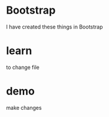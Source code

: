 # Bootstrap
I have created these things in Bootstrap

<!-- add changes -->

# learn
to change file

# demo
make changes